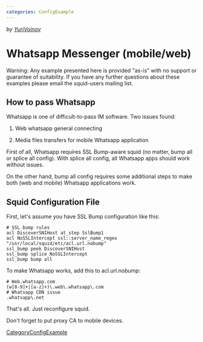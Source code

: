 ```yaml
---
categories: ConfigExample
---
```

*by
[YuriVoinov](/YuriVoinov)*

# Whatsapp Messenger (mobile/web)

Warning: Any example presented here is provided "as-is" with no support
or guarantee of suitability. If you have any further questions about
these examples please email the squid-users mailing list.

## How to pass Whatsapp

Whatsapp is one of difficult-to-pass IM software. Two issues found:

1.  Web whatsapp general connecting

2.  Media files transfers for mobile Whatsapp application

First of all, Whatsapp requires SSL Bump-aware squid (no matter, bump
all or splice all config). With splice all config, all Whatsapp apps
should work without issues.

On the other hand, bump all config requires some additional steps to
make both (web and mobile) Whatsapp applications work.

## Squid Configuration File

First, let's assume you have SSL Bump configuration like this:

    # SSL bump rules
    acl DiscoverSNIHost at_step SslBump1
    acl NoSSLIntercept ssl::server_name_regex "/usr/local/squid/etc/acl.url.nobump"
    ssl_bump peek DiscoverSNIHost
    ssl_bump splice NoSSLIntercept
    ssl_bump bump all

To make Whatsapp works, add this to acl.url.nobump:

    # Web.whatsapp.com
    (w[0-9]+|[a-z]+)\.web\.whatsapp\.com
    # Whatsapp CDN issue
    .whatsapp\.net

That's all. Just reconfigure squid.

Don't forget to put proxy CA to mobile devices.

[CategoryConfigExample](/CategoryConfigExample)
